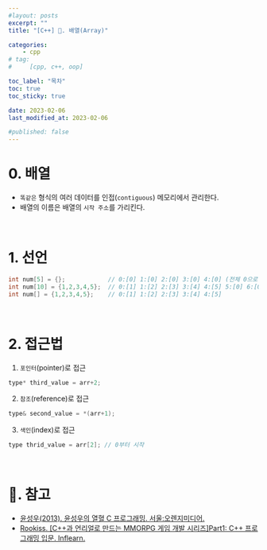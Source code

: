 ```yaml
---
#layout: posts
excerpt: ""
title: "[C++] 📂. 배열(Array)"

categories:
    - cpp
# tag:
#     [cpp, c++, oop]

toc_label: "목차"
toc: true
toc_sticky: true

date: 2023-02-06
last_modified_at: 2023-02-06

#published: false
---
```


# 0. 배열
- `똑같은` 형식의 여러 데이터를 인접(`contiguous`) 메모리에서 관리한다.
- 배열의 이름은 배열의 `시작 주소`를 가리킨다.

<br>

# 1. 선언
```cpp
int num[5] = {};            // 0:[0] 1:[0] 2:[0] 3:[0] 4:[0] (전체 0으로 초기화)
int num[10] = {1,2,3,4,5};  // 0:[1] 1:[2] 2:[3] 3:[4] 4:[5] 5:[0] 6:[0] 7:[0] 8:[0] 9:[0]
int num[] = {1,2,3,4,5};    // 0:[1] 1:[2] 2:[3] 3:[4] 4:[5]
```

<br>

# 2. 접근법
1) `포인터`(pointer)로 접근  
```cpp
type* third_value = arr+2;
```
2) `참조`(reference)로 접근  
```cpp
type& second_value = *(arr+1);
```
3) `색인`(index)로 접근  
```cpp
type thrid_value = arr[2]; // 0부터 시작
```

<br>

# 📑. 참고
* [윤성우(2013). 윤성우의 열혈 C 프로그래밍. 서울:오렌지미디어.](https://www.orentec.co.kr/booklist/C_BASIC_2/book_sub1.php)
* [Rookiss. [C++과 언리얼로 만드는 MMORPG 게임 개발 시리즈]Part1: C++ 프로그래밍 입문. Inflearn.](https://www.inflearn.com/course/%EC%96%B8%EB%A6%AC%EC%96%BC-3d-mmorpg-1/dashboard)